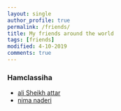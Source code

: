 ```yaml
---
layout: single
author_profile: true
permalink: /friends/
title: My friends around the world
tags: [friends]
modified: 4-10-2019
comments: true
---
```

### Hamclassiha
* [ali Sheikh attar](https://alisheikhattar.github.io)
* [nima naderi](https://nimanr4.github.io)